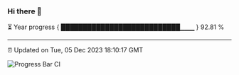 ### Hi there 👋

⏳ Year progress { ███████████████████████████▁▁▁ } 92.81 %

---

⏰ Updated on Tue, 05 Dec 2023 18:10:17 GMT

![Progress Bar CI](https://github.com/Shyam-Makwana/GitHub-Actions-Demo/workflows/Progress%20Bar%20CI/badge.svg)
